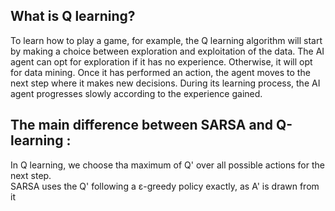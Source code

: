 ## What is Q learning?
To learn how to play a game, for example, the Q learning algorithm will start by making a choice between exploration and exploitation of the data. The AI agent can opt for exploration if it has no experience. Otherwise, it will opt for data mining. Once it has performed an action, the agent moves to the next step where it makes new decisions. During its learning process, the AI agent progresses slowly according to the experience gained.  <br>

## The main difference between SARSA and Q-learning : <br>
In Q learning, we choose tha maximum of Q' over all possible actions for the next step. <br>
SARSA uses the Q' following a ε-greedy policy exactly, as A' is drawn from it <br>



